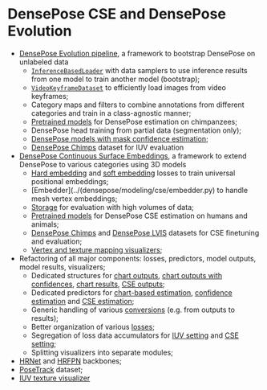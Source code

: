 # DensePose CSE and DensePose Evolution

* [DensePose Evolution pipeline](DENSEPOSE_IUV.md#ModelZooBootstrap), a framework to bootstrap
  DensePose on unlabeled data
  * [`InferenceBasedLoader`](../densepose/data/inference_based_loader.py)
    with data samplers to use inference results from one model
    to train another model (bootstrap);
  * [`VideoKeyframeDataset`](../densepose/data/video/video_keyframe_dataset.py)
    to efficiently load images from video keyframes;
  * Category maps and filters to combine annotations from different categories
    and train in a class-agnostic manner;
  * [Pretrained models](DENSEPOSE_IUV.md#ModelZooBootstrap) for DensePose estimation on chimpanzees;
  * DensePose head training from partial data (segmentation only);
  * [DensePose models with mask confidence estimation](DENSEPOSE_IUV.md#ModelZooMaskConfidence);
  * [DensePose Chimps]() dataset for IUV evaluation
* [DensePose Continuous Surface Embeddings](DENSEPOSE_CSE.md), a framework to extend DensePose
  to various categories using 3D models
  * [Hard embedding](../densepose/modeling/losses/embed.py) and
    [soft embedding](../densepose/modeling/losses/soft_embed.py)
    losses to train universal positional embeddings;
  * [Embedder](../(densepose/modeling/cse/embedder.py) to handle
    mesh vertex embeddings;
  * [Storage](../densepose/evaluation/tensor_storage.py) for evaluation with high volumes of data;
  * [Pretrained models](DENSEPOSE_CSE.md#ModelZoo) for DensePose CSE estimation on humans and animals;
  * [DensePose Chimps]() and [DensePose LVIS]() datasets for CSE finetuning and evaluation;
  * [Vertex and texture mapping visualizers](../densepose/vis/densepose_outputs_vertex.py);
* Refactoring of all major components: losses, predictors, model outputs, model results, visualizers;
  * Dedicated structures for [chart outputs](../densepose/structures/chart.py),
    [chart outputs with confidences](../densepose/structures/chart_confidence.py),
    [chart results](../densepose/structures/chart_result.py),
    [CSE outputs](../densepose/structures/cse.py);
  * Dedicated predictors for
    [chart-based estimation](../densepose/modeling/predictors/chart.py),
    [confidence estimation](../densepose/modeling/predictors/chart_confidence.py)
    and [CSE estimation](../densepose/modeling/predictors/cse.py);
  * Generic handling of various [conversions](../densepose/converters) (e.g. from outputs to results);
  * Better organization of various [losses](../densepose/modeling/losses);
  * Segregation of loss data accumulators for
    [IUV setting](../densepose/modeling/losses/utils.py)
    and [CSE setting](../densepose/modeling/losses/embed_utils.py);
  * Splitting visualizers into separate modules;
* [HRNet](../densepose/modeling/hrnet.py) and [HRFPN](../densepose/modeling/hrfpn.py) backbones;
* [PoseTrack]() dataset;
* [IUV texture visualizer](../densepose/vis/densepose_results_textures.py)
